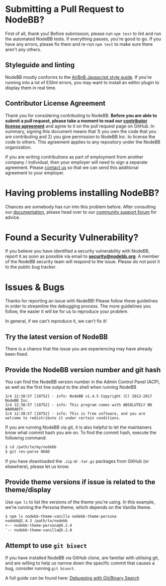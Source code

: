 # Submitting a Pull Request to NodeBB? 

First of all, thank you! Before submission, please run `npm test` to lint and run the automated NodeBB tests. If everything passes, you're good to go. If you have any errors, please fix them and re-run `npm test` to make sure there aren't any others.

## Styleguide and linting

NodeBB mostly conforms to the [AirBnB Javascript style guide](https://github.com/airbnb/javascript#readme). If you're running into a lot of ESlint errors, you may want to install an editor plugin to display them in real time.

## Contributor License Agreement

Thank you for considering contributing to NodeBB. **Before you are able to submit a pull request, please take a moment to read our [contributor license agreement](https://gist.github.com/psychobunny/65946d7aa8854b12fab9)** and agree to it on the pull request page on GitHub. In summary, signing this document means that 1) you own the code that you are contributing and 2) you give permission to NodeBB Inc. to license the code to others. This agreement applies to any repository under the NodeBB organization.

If you are writing contributions as part of employment from another company / individual, then your employer will need to sign a separate agreement. Please [contact us](mailto:accounts@nodebb.org) so that we can send this additional agreement to your employer.


# Having problems installing NodeBB?

Chances are somebody has run into this problem before. After consulting our [documentation](https://docs.nodebb.org/installing/os/), please head over to our [community support forum](https://community.nodebb.org) for advice.

# Found a Security Vulnerability?

If you believe you have identified a security vulnerability with NodeBB, report it as soon as possible via email to **security@nodebb.org**.
A member of the NodeBB security team will respond to the issue.
Please do not post it to the public bug tracker.

# Issues & Bugs

Thanks for reporting an issue with NodeBB! Please follow these guidelines in order to streamline the debugging process. The more guidelines you follow, the easier it will be for us to reproduce your problem.

In general, if we can't reproduce it, we can't fix it!

## Try the latest version of NodeBB

There is a chance that the issue you are experiencing may have already been fixed.

## Provide the NodeBB version number and git hash

You can find the NodeBB version number in the Admin Control Panel (ACP), as well as the first line output to the shell when running NodeBB

``` plaintext
3/4 12:38:57 [10752] - info: NodeBB v1.4.5 Copyright (C) 2013-2017 NodeBB Inc.
3/4 12:38:57 [10752] - info: This program comes with ABSOLUTELY NO WARRANTY.
3/4 12:38:57 [10752] - info: This is free software, and you are welcome to redistribute it under certain conditions.
```

If you are running NodeBB via git, it is also helpful to let the maintainers know what commit hash you are on. To find the commit hash, execute the following command:

``` bash
$ cd /path/to/my/nodebb
$ git rev-parse HEAD
```

If you have downloaded the `.zip` or `.tar.gz` packages from GitHub (or elsewhere), please let us know.

## Provide theme versions if issue is related to the theme/display
Use `npm ls` to list the versions of the theme you're using. In this example, we're running the Persona theme, which depends on the Vanilla theme.

``` bash
$ npm ls nodebb-theme-vanilla nodebb-theme-persona
nodebb@1.4.3 /path/to/nodebb
+-- nodebb-theme-persona@4.2.4
`-- nodebb-theme-vanilla@5.2.0
```

## Attempt to use `git bisect`

If you have installed NodeBB via GitHub clone, are familiar with utilising git, and are willing to help us narrow down the specific commit that causes a bug, consider running `git bisect`.

A full guide can be found here: [Debugging with Git/Binary Search](http://git-scm.com/book/en/Git-Tools-Debugging-with-Git#Binary-Search)
